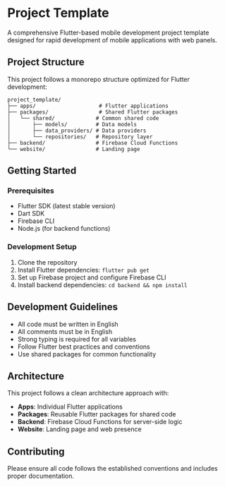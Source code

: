 # Project Template

A comprehensive Flutter-based mobile development project template designed for rapid development of mobile applications with web panels.

## Project Structure

This project follows a monorepo structure optimized for Flutter development:

```
project_template/
├── apps/                    # Flutter applications
├── packages/                # Shared Flutter packages
│   └── shared/             # Common shared code
│       ├── models/         # Data models
│       ├── data_providers/ # Data providers
│       └── repositories/   # Repository layer
├── backend/                # Firebase Cloud Functions
└── website/                # Landing page
```

## Getting Started

### Prerequisites

- Flutter SDK (latest stable version)
- Dart SDK
- Firebase CLI
- Node.js (for backend functions)

### Development Setup

1. Clone the repository
2. Install Flutter dependencies: `flutter pub get`
3. Set up Firebase project and configure Firebase CLI
4. Install backend dependencies: `cd backend && npm install`

## Development Guidelines

- All code must be written in English
- All comments must be in English
- Strong typing is required for all variables
- Follow Flutter best practices and conventions
- Use shared packages for common functionality

## Architecture

This project follows a clean architecture approach with:
- **Apps**: Individual Flutter applications
- **Packages**: Reusable Flutter packages for shared code
- **Backend**: Firebase Cloud Functions for server-side logic
- **Website**: Landing page and web presence

## Contributing

Please ensure all code follows the established conventions and includes proper documentation. 